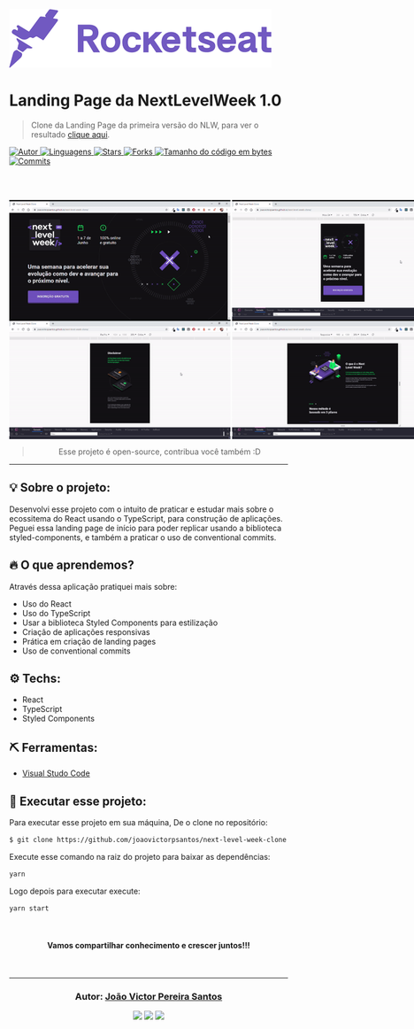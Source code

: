 <img src="assets_readme/rocketseat_logo.png">

# Landing Page da NextLevelWeek 1.0

> Clone da Landing Page da primeira versão do NLW, para ver o resultado <a href="https://joaovictorpsantos.github.io/next-level-week-clone/">clique aqui</a>.

<a href="https://github.com/joaovictorpsantos">
<img alt="Autor" src="https://img.shields.io/badge/autor-JoãoVictorPereiraSantos-7159c1?style=flat-square">
</a>

<a href="#">
<img alt="Linguagens" src="https://img.shields.io/github/languages/count/joaovictorpsantos/next-level-week-clone?color=7159c1&style=flat-square">
</a>

<a href="https://github.com/joaovictorpsantos/next-level-week-clone/stargazers">
<img alt="Stars" src="https://img.shields.io/github/stars/joaovictorpsantos/next-level-week-clone?color=7159c1&style=flat-square">
</a>

<a href="https://github.com/joaovictorpsantos/next-level-week-clone/network/members">
<img alt="Forks" src="https://img.shields.io/github/forks/joaovictorpsantos/next-level-week-clone?color=7159c1&style=flat-square">
</a>

<a href="#">
<img alt="Tamanho do código em bytes" src="https://img.shields.io/github/languages/code-size/joaovictorpsantos/next-level-week-clone?color=7159c1&style=flat-square">
</a>

<a href="https://github.com/joaovictorpsantos/next-level-week-clone/commits/master">
<img alt="Commits" src="https://img.shields.io/github/last-commit/joaovictorpsantos/next-level-week-clone?color=7159c1&style=flat-square">
</a>

<br/><br/>
<div style="display:flex">
<img src="assets_readme/video1.gif" width="400px">
<img src="assets_readme/video2.gif" style="margin-left:3px"  width="400px">
</div>
<div style="display:flex">
<img src="assets_readme/video3.gif" width="400px">
<img src="assets_readme/video4.gif" style="margin-left:3px" width="400px">
</div>
</h2>

<blockquote align="center">
  Esse projeto é open-source, contribua você também :D
</blockquote>

<hr/>

## 💡 Sobre o projeto:

Desenvolvi esse projeto com o intuito de praticar e estudar mais sobre o ecossitema do React usando o TypeScript, para construção de aplicações. Peguei essa landing page de início para poder replicar usando a biblioteca styled-components, e também a praticar o uso de conventional commits.

## 🔥 O que aprendemos?

Através dessa aplicação pratiquei mais sobre:

- Uso do React
- Uso do TypeScript
- Usar a biblioteca Styled Components para estilização
- Criação de aplicações responsivas
- Prática em criação de landing pages
- Uso de conventional commits

## ⚙️ Techs:

- React
- TypeScript
- Styled Components

## ⛏ Ferramentas:

- [Visual Studo Code](https://code.visualstudio.com/download)

## 🏁 Executar esse projeto:

Para executar esse projeto em sua máquina,
De o clone no repositório:

```bash
$ git clone https://github.com/joaovictorpsantos/next-level-week-clone.git
```

Execute esse comando na raiz do projeto para baixar as dependências:

```bash
yarn
```

Logo depois para executar execute:

```bash
yarn start
```

<br/>

<h4 align="center">
  Vamos compartilhar conhecimento e crescer juntos!!!
</h4>

<br/>

---

<h3 align="center">
Autor: <a alt="João Victor Pereira Santos" href="https://github.com/joaovictorpsantos">João Victor Pereira Santos</a>
</h3>

<p align="center">

  <a alt="João Victor Pereira Santos Linkedin" href="https://www.linkedin.com/in/joao-victor-pereira-santos/">
    <img src="https://img.shields.io/badge/LinkedIn-Jo%C3%A3o%20Victor%20Pereira%20Santos-blue?logo=linkedin"/></a>
  <a alt="João Victor Pereira Santos GitHub" href="https://github.com/joaovictorpsantos">
  <img src="https://img.shields.io/badge/GitHub-joaovictorpsantos-lightgrey?logo=github"/></a>
 <a alt="João Victor Pereira Santos Twitter" href="https://twitter.com/_joaovictorps">
  <img src="https://img.shields.io/badge/Twitter-__joaovictorps-blue?logo=twitter"/></a>

</p>
